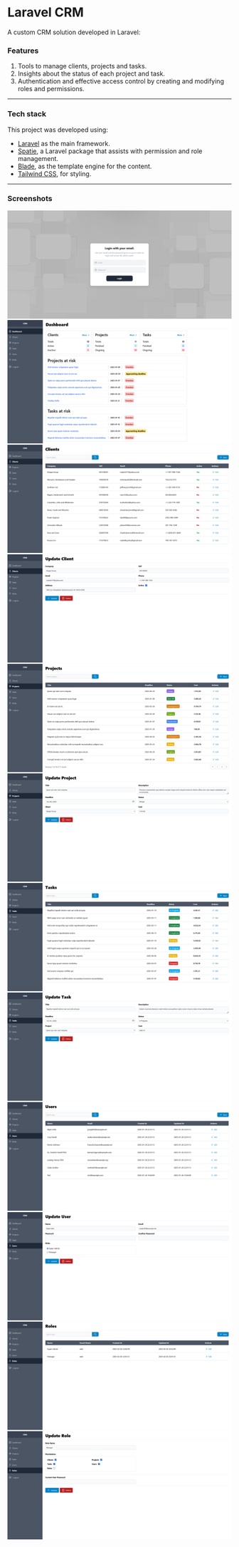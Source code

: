 # Laravel CRM

A custom CRM solution developed in Laravel:

### Features

1. Tools to manage clients, projects and tasks.
2. Insights about the status of each project and task.
3. Authentication and effective access control by creating and modifying roles and permissions.

---

### Tech stack

This project was developed using:

- [Laravel](https://laravel.com/) as the main framework.
- [Spatie](https://spatie.be/docs/laravel-permission/v6/introduction), a Laravel package that assists with permission and role management.
- [Blade](https://laravel.com/docs/11.x/blade), as the template engine for the content.
- [Tailwind CSS](https://tailwindcss.com/), for styling.

---

### Screenshots

![Login Page!](https://github.com/VasilisG/Laravel-CRM/blob/master/screenshots/1%20-%20login.png)
![Dashboard!](https://github.com/VasilisG/Laravel-CRM/blob/master/screenshots/2%20-%20dashboard.png)
![Clients!](https://github.com/VasilisG/Laravel-CRM/blob/master/screenshots/3%20-%20clients.png)
![Client Form!](https://github.com/VasilisG/Laravel-CRM/blob/master/screenshots/4%20-%20client-form.png)
![Projects!](https://github.com/VasilisG/Laravel-CRM/blob/master/screenshots/5%20-%20projects.png)
![Project Form!](https://github.com/VasilisG/Laravel-CRM/blob/master/screenshots/6%20-%20project-form.png)
![Tasks!](https://github.com/VasilisG/Laravel-CRM/blob/master/screenshots/7%20-%20tasks.png)
![Task Form!](https://github.com/VasilisG/Laravel-CRM/blob/master/screenshots/8%20-%20task-form.png)
![Users!](https://github.com/VasilisG/Laravel-CRM/blob/master/screenshots/9%20-%20users.png)
![User Form!](https://github.com/VasilisG/Laravel-CRM/blob/master/screenshots/10%20-%20user-form.png)
![Roles!](https://github.com/VasilisG/Laravel-CRM/blob/master/screenshots/11%20-%20roles.png)
![Role Form!](https://github.com/VasilisG/Laravel-CRM/blob/master/screenshots/12%20-%20role-form.png)